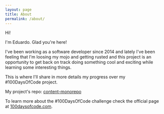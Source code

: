 ```yaml
---
layout: page
title: About
permalink: /about/
---
```


Hi!

I'm Eduardo. Glad you're here!

I've been working as a software developer since 2014 and lately I've been feeling that I'm loosing my mojo and getting rusted and this project is an opportunity to get back on track doing something cool and exciting while learning some interesting things.

This is where I'll share in more details my progress over my #100DaysOfCode project.

My project's repo: [content-monorepo](https://github.com/eduronqui/content-monorepo)

To learn more about the #100DaysOfCode challenge check the official page at [100daysofcode.com](https://www.100daysofcode.com/).

